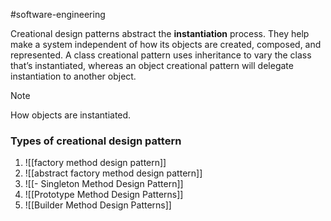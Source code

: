 #software-engineering 

Creational design patterns abstract the **instantiation** process. They help make a system independent of how its objects are created, composed, and represented. A class creational pattern uses inheritance to vary the class that’s instantiated, whereas an object creational pattern will delegate instantiation to another object.

>[!Note]
>How objects are instantiated.

### Types of creational design pattern

1. ![[factory method design pattern]]
2. ![[abstract factory method design pattern]]
3. ![[- Singleton Method Design Pattern]]
4. ![[Prototype Method Design Patterns]]
5. ![[Builder Method Design Patterns]]

